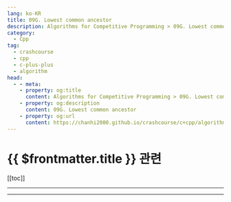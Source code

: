 ```yaml
---
lang: ko-KR
title: 09G. Lowest common ancestor
description: Algorithms for Competitive Programming > 09G. Lowest common ancestor
category:
  - Cpp
tag: 
  - crashcourse
  - cpp
  - c-plus-plus
  - algorithm
head:
  - - meta:
    - property: og:title
      content: Algorithms for Competitive Programming > 09G. Lowest common ancestor
    - property: og:description
      content: 09G. Lowest common ancestor
    - property: og:url
      content: https://chanhi2000.github.io/crashcourse/c+cpp/algorithms-for-competitive-programming/09-graphs/09G.html
---
```


# {{ $frontmatter.title }} 관련

[[toc]]

---

---

<TagLinks />